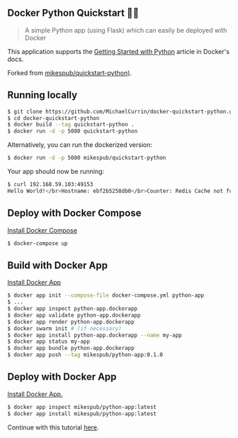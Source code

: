 ## Docker Python Quickstart 🐳🐍
> A simple Python app (using Flask) which can easily be deployed with Docker

This application supports the [Getting Started with Python](https://docs.docker.com/compose/gettingstarted/) article in Docker's docs.

Forked from [mikespub/quickstart-python)](https://github.com/mikespub/quickstart-python).


## Running locally

```sh
$ git clone https://github.com/MichaelCurrin/docker-quickstart-python.git
$ cd docker-quickstart-python
$ docker build --tag quickstart-python .
$ docker run -d -p 5080 quickstart-python
```

Alternatively, you can run the dockerized version:

```sh
$ docker run -d -p 5080 mikespub/quickstart-python
```

Your app should now be running:

```sh
$ curl 192.168.59.103:49153
Hello World!</br>Hostname: ebf2b5258db0</br>Counter: Redis Cache not found, counter disabled.
```


## Deploy with Docker Compose

[Install Docker Compose](https://docs.docker.com/compose/install/)

```sh
$ docker-compose up 
```


## Build with Docker App

[Install Docker App](https://github.com/docker/app#installation)

```sh
$ docker app init --compose-file docker-compose.yml python-app
$ ...
$ docker app inspect python-app.dockerapp
$ docker app validate python-app.dockerapp
$ docker app render python-app.dockerapp
$ docker swarm init # (if necessary)
$ docker app install python-app.dockerapp --name my-app
$ docker app status my-app
$ docker app bundle python-app.dockerapp
$ docker app push --tag mikespub/python-app:0.1.0
```


## Deploy with Docker App

[Install Docker App.](https://github.com/docker/app#installation)

```sh
$ docker app inspect mikespub/python-app:latest
$ docker app install mikespub/python-app:latest
```

Continue with this tutorial [here](https://docs.docker.com/compose/gettingstarted/).
